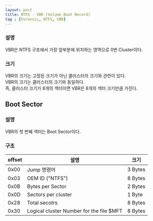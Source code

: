```yaml
---
layout: post
title: NTFS - VBR (Volume Boot Record)
tag : [Forensic, NTFS, VBR]
---
```


### 설명
VBR은 NTFS 구조에서 가장 앞부분에 위치하는 영역으로 0번 Cluster이다.

### 크기
VBR의 크기는 고정된 크기가 아닌 클러스터의 크기와 관련이 있다.   
VBR의 크기는 클러스터의 크기와 동일하다.   
즉, 클러스터 크기가 8개의 섹터이면 VBR은 8개의 섹터 크기만큼 가진다.

Boot Sector
---

### 설명
VBR의 첫 번째 섹터는 Boot Sector이다.

### 구조

| offset | 설명          | 크기           |
| ------ | ------------- | ------------- |
| 0x00          | Jump 명령어    | 3 Bytes       |
| 0x03 | OEM ID ("NTFS") | 8 Bytes|
| 0x0B | Bytes per Sector | 2 Bytes|
|0x0D | Sectors per cluster| 1 Byte|
| 0x28 | Total secotrs | 8 Bytes|
| 0x30| Logical cluster Number for the file $MFT | 8 Bytes |
